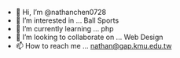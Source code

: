 - 👋 Hi, I’m @nathanchen0728
- 👀 I’m interested in ... Ball Sports
- 🌱 I’m currently learning ... php
- 💞️ I’m looking to collaborate on ...  Web Design
- 📫 How to reach me ... nathan@gap.kmu.edu.tw

<!---
nathanchen0728/nathanchen0728 is a ✨ special ✨ repository because its `README.md` (this file) appears on your GitHub profile.
You can click the Preview link to take a look at your changes.
--->
